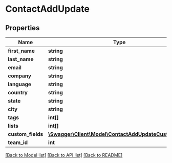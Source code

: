 # ContactAddUpdate

## Properties
Name | Type | Description | Notes
------------ | ------------- | ------------- | -------------
**first_name** | **string** |  | [optional] 
**last_name** | **string** |  | [optional] 
**email** | **string** |  | [optional] 
**company** | **string** |  | [optional] 
**language** | **string** |  | [optional] 
**country** | **string** |  | [optional] 
**state** | **string** |  | [optional] 
**city** | **string** |  | [optional] 
**tags** | **int[]** |  | [optional] 
**lists** | **int[]** |  | [optional] 
**custom_fields** | [**\Swagger\Client\Model\ContactAddUpdateCustomFields**](ContactAddUpdateCustomFields.md) |  | [optional] 
**team_id** | **int** |  | [optional] 

[[Back to Model list]](../README.md#documentation-for-models) [[Back to API list]](../README.md#documentation-for-api-endpoints) [[Back to README]](../README.md)


